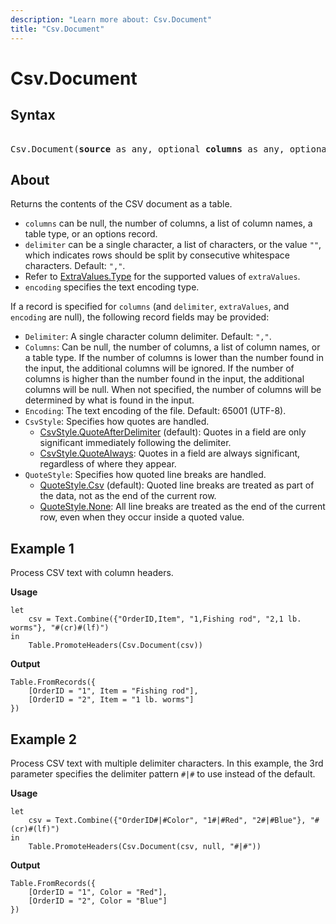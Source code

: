 ```yaml
---
description: "Learn more about: Csv.Document"
title: "Csv.Document"
---
```

# Csv.Document

## Syntax

<pre> 
Csv.Document(<b>source</b> as any, optional <b>columns</b> as any, optional <b>delimiter</b> as any, optional <b>extraValues</b> as nullable number, optional <b>encoding</b> as nullable number) as table
</pre>

## About

Returns the contents of the CSV document as a table.

* `columns` can be null, the number of columns, a list of column names, a table type, or an options record.
* `delimiter` can be a single character, a list of characters, or the value `""`, which indicates rows should be split by consecutive whitespace characters. Default: `","`.
* Refer to [ExtraValues.Type](extravalues-type.md) for the supported values of `extraValues`.
* `encoding` specifies the text encoding type.

If a record is specified for `columns` (and `delimiter`, `extraValues`, and `encoding` are null), the following record fields may be provided:

* `Delimiter`: A single character column delimiter. Default: `","`.
* `Columns`: Can be null, the number of columns, a list of column names, or a table type. If the number of columns is lower than the number found in the input, the additional columns will be ignored. If the number of columns is higher than the number found in the input, the additional columns will be null. When not specified, the number of columns will be determined by what is found in the input.
* `Encoding`: The text encoding of the file. Default: 65001 (UTF-8).
* `CsvStyle`: Specifies how quotes are handled.
  * [CsvStyle.QuoteAfterDelimiter](csvstyle-type.md) (default): Quotes in a field are only significant immediately following the delimiter.
  * [CsvStyle.QuoteAlways](csvstyle-type.md): Quotes in a field are always significant, regardless of where they appear.
* `QuoteStyle`: Specifies how quoted line breaks are handled.
  * [QuoteStyle.Csv](quotestyle-type.md) (default): Quoted line breaks are treated as part of the data, not as the end of the current row.
  * [QuoteStyle.None](quotestyle-type.md): All line breaks are treated as the end of the current row, even when they occur inside a quoted value.

## Example 1

Process CSV text with column headers.

**Usage**

```powerquery-m
let
    csv = Text.Combine({"OrderID,Item", "1,Fishing rod", "2,1 lb. worms"}, "#(cr)#(lf)")
in
    Table.PromoteHeaders(Csv.Document(csv))
```

**Output**

```powerquery-m
Table.FromRecords({
    [OrderID = "1", Item = "Fishing rod"],
    [OrderID = "2", Item = "1 lb. worms"]
})
```

## Example 2

Process CSV text with multiple delimiter characters. In this example, the 3rd parameter specifies the delimiter pattern `#|#` to use instead of the default.

**Usage**

```powerquery-m
let
    csv = Text.Combine({"OrderID#|#Color", "1#|#Red", "2#|#Blue"}, "#(cr)#(lf)")
in
    Table.PromoteHeaders(Csv.Document(csv, null, "#|#"))
```

**Output**

```powerquery-m
Table.FromRecords({
    [OrderID = "1", Color = "Red"],
    [OrderID = "2", Color = "Blue"]
})
```
